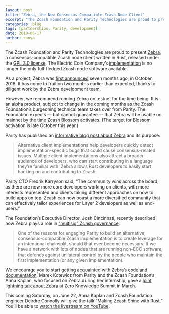 ```yaml
---
layout: post
title: "Zebra, the New Consensus-Compatible Zcash Node Client"
excerpt: "The Zcash Foundation and Parity Technologies are proud to present Zebra, a consensus-compatible Zcash node client written in Rust."
categories: blog
tags: [partnerships, Parity, development]
date: 2019-06-17
author: sonya
---
```


The Zcash Foundation and Parity Technologies are proud to present [Zebra](https://github.com/ZcashFoundation/zebra), a consensus-compatible Zcash node client written in Rust, released under the [GPL 3.0 license](https://www.gnu.org/licenses/gpl-3.0.en.html). The Electric Coin Company’s [implementation](https://github.com/zcash/zcash) is no longer the only full-fledged Zcash node software available.

As a project, Zebra was [first announced](https://www.zfnd.org/blog/parity-partnership/) seven months ago, in October, 2018. It has come to fruition two months earlier than expected, thanks to diligent work by the Zebra development team.

However, we recommend running Zebra on testnet for the time being. It is an alpha product, subject to change in the coming months as the Zcash Foundation’s burgeoning technical team takes over from Parity. The Foundation expects — but cannot guarantee — that Zebra will be usable on mainnet by the time [Zcash Blossom](https://z.cash/upgrade/blossom/) activates. (The target for Blossom activation is late October this year.)

Parity has published an [informative blog post about Zebra](https://www.parity.io/parity-releases-zebra-in-collaboration-with-zcash-foundation/) and its purpose:

> Alternative client implementations help developers quickly detect implementation-specific bugs that could cause consensus-related issues. Multiple client implementations also attract a broader audience of developers, who can start contributing in a language they’re familiar with. Zebra allows Rust developers to easily start hacking on and contributing to Zcash.

Parity CTO Fredrik Karryson said, “The community wins across the board, as there are now more core developers working on clients, with more interests represented and clients taking different approaches on how to build apps on top. Zcash can now boast a more diversified community that can effectively tailor experiences for Layer 2 developers as well as end-users.”

The Foundation’s Executive Director, Josh Cincinnati, recently described how Zebra plays a role in [“multisig” Zcash governance](https://www.zfnd.org/blog/multisig-governance/):

> One of the reasons for engaging Parity to build an alternative, consensus-compatible Zcash implementation is to create leverage for an intentional chainsplit, should that ever become necessary. If we have a network with lots of nodes that are running non-ECC software, that defends against unilateral control by the people who maintain the first implementation (or any given implementation).

We encourage you to start getting acquainted with [Zebra’s code and documentation](https://github.com/ZcashFoundation/zebra). Marek Kotewicz from Parity and the Zcash Foundation’s Anna Kaplan, who focused on Zebra during her internship, gave a [joint lightning talk about Zebra](https://www.youtube.com/watch?v=WduXasm8l-Y) at Zero Knowledge Summit in March.

This coming Saturday, on June 22, Anna Kaplan and Zcash Foundation engineer Deirdre Connolly will give the talk “Making Zcash Shine with Rust.” You’ll be able to [watch the livestream on YouTube](https://www.youtube.com/watch?v=4W6GKohcntQ&list=PL40dyJ0UYTLLjPZaKjdhMoCNanb77_Ztj&index=5).
